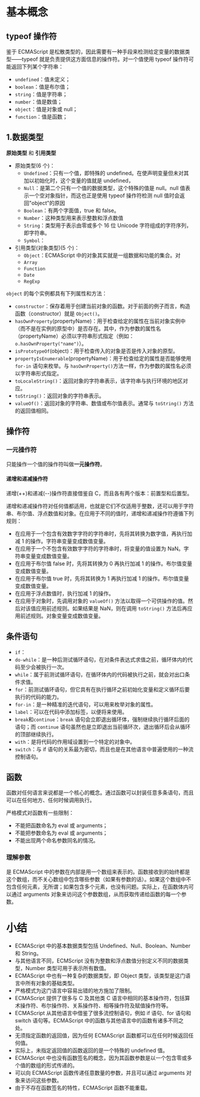 # 基本概念

## typeof 操作符

鉴于 ECMAScript 是松散类型的，因此需要有一种手段来检测给定变量的数据类型——typeof 就是负责提供这方面信息的操作符。对一个值使用 typeof 操作符可能返回下列某个字符串：

- `undefined`：值未定义；
- `boolean`：值是布尔值；
- `string`：值是字符串；
- `number`：值是数值；
- `object`：值是对象或 null；
- `function`：值是函数；

## 1.数据类型

**原始类型** 和 **引用类型**

- 原始类型(6 个)：
  - `Undefined`：只有一个值，即特殊的 undefined。在使声明变量但未对其加以初始化时，这个变量的值就是 undefined，
  - `Null`：是第二个只有一个值的数据类型，这个特殊的值是 null。null 值表示一个空对象指针，而这也正是使用 typeof 操作符检测 null 值时会返回"object"的原因
  - `Boolean`：有两个字面值，true 和 false。
  - `Number`：这种类型用来表示整数和浮点数值
  - `String`：类型用于表示由零或多个 16 位 Unicode 字符组成的字符序列，即字符串。
  - `Symbol`：
- 引用类型(对象类型)(5 个)：
  - `Object`：ECMAScript 中的对象其实就是一组数据和功能的集合。对
  - `Array`
  - `Function`
  - `Date`
  - `RegExp`

`object` 的每个实例都具有下列属性和方法：

- `constructor`：保存着用于创建当前对象的函数。对于前面的例子而言，构造函数（constructor）就是 `Object()`。
- `hasOwnProperty`(propertyName)：用于检查给定的属性在当前对象实例中（而不是在实例的原型中）是否存在。其中，作为参数的属性名（propertyName）必须以字符串形式指定（例如：`o.hasOwnProperty("name")`）。
- `isPrototypeOf`(object)：用于检查传入的对象是否是传入对象的原型。
- `propertyIsEnumerable`(propertyName)：用于检查给定的属性是否能够使用 `for-in` 语句来枚举。与 `hasOwnProperty()`方法一样，作为参数的属性名必须以字符串形式指定。
- `toLocaleString()`：返回对象的字符串表示，该字符串与执行环境的地区对应。
- `toString()`：返回对象的字符串表示。
- `valueOf()`：返回对象的字符串、数值或布尔值表示。通常与 `toString()` 方法的返回值相同。

## 操作符

### 一元操作符

只能操作一个值的操作符叫做**一元操作符**。

#### 递增和递减操作符

递增(++)和递减(--)操作符直接借鉴自 C，而且各有两个版本：前置型和后置型。

递增和递减操作符对任何值都适用，也就是它们不仅适用于整数，还可以用于字符串、布尔值、浮点数值和对象。在应用于不同的值时，递增和递减操作符遵循下列规则：

- 在应用于一个包含有效数字字符的字符串时，先将其转换为数字值，再执行加减 1 的操作。字符串变量变成数值变量。
- 在应用于一个不包含有效数字字符的字符串时，将变量的值设置为 NaN。字符串变量变成数值变量。
- 在应用于布尔值 false 时，先将其转换为 0 再执行加减 1 的操作。布尔值变量变成数值变量。
- 在应用于布尔值 true 时，先将其转换为 1 再执行加减 1 的操作。布尔值变量变成数值变量。
- 在应用于浮点数值时，执行加减 1 的操作。
- 在应用于对象时，先调用对象的 `valueOf()` 方法以取得一个可供操作的值。然后对该值应用前述规则。如果结果是 NaN，则在调用 `toString()` 方法后再应用前述规则。对象变量变成数值变量。

## 条件语句

- `if`：
- `do-while`：是一种后测试循环语句，在对条件表达式求值之前，循环体内的代码至少会被执行一次。
- `while`：属于前测试循环语句，在循环体内的代码被执行之前，就会对出口条件求值。
- `for`：前测试循环语句，但它具有在执行循环之前初始化变量和定义循环后要执行的代码的能力。
- `for-in`：是一种精准的迭代语句，可以用来枚举对象的属性。
- `label`：可以在代码中添加标签，以便将来使用。
- `break`和`continue`：`break` 语句会立即退出循环体，强制继续执行循环后面的语句；而 `continue` 语句虽然也是立即退出当前循环次，退出循环后会从循环的顶部继续执行。
- `with`：是将代码的作用域设置到一个特定的对象中。
- `switch`：与 if 语句的关系最为密切，而且也是在其他语言中普遍使用的一种流控制语句。

## 函数

函数对任何语言来说都是一个核心的概念。通过函数可以封装任意多条语句，而且可以在任何地方、任何时候调用执行。

严格模式对函数有一些限制：

- 不能把函数命名为 eval 或 arguments；
- 不能把参数命名为 eval 或 arguments；
- 不能出现两个命名参数同名的情况。

### 理解参数

是 ECMAScript 中的参数在内部是用一个数组来表示的。函数接收到的始终都是这个数组，而不关心数组中包含哪些参数（如果有参数的话）。如果这个数组中不包含任何元素，无所谓；如果包含多个元素，也没有问题。实际上，在函数体内可以通过 arguments 对象来访问这个参数数组，从而获取传递给函数的每一个参数。

# 小结

- ECMAScript 中的基本数据类型包括 Undefined、Null、Boolean、Number 和 String。
- 与其他语言不同，ECMScript 没有为整数和浮点数值分别定义不同的数据类型，Number 类型可用于表示所有数值。
- ECMAScript 中也有一种复杂的数据类型，即 Object 类型，该类型是这门语言中所有对象的基础类型。
- 严格模式为这门语言中容易出错的地方施加了限制。
- ECMAScript 提供了很多与 C 及其他类 C 语言中相同的基本操作符，包括算术操作符、布尔操作符、关系操作符、相等操作符及赋值操作符等。
- ECMAScript 从其他语言中借鉴了很多流控制语句，例如 if 语句、for 语句和 switch 语句等。ECMAScript 中的函数与其他语言中的函数有诸多不同之处。
- 无须指定函数的返回值，因为任何 ECMAScript 函数都可以在任何时候返回任何值。
- 实际上，未指定返回值的函数返回的是一个特殊的 undefined 值。
- ECMAScript 中也没有函数签名的概念，因为其函数参数是以一个包含零或多个值的数组的形式传递的。
- 可以向 ECMAScript 函数传递任意数量的参数，并且可以通过 arguments 对象来访问这些参数。
- 由于不存在函数签名的特性，ECMAScript 函数不能重载。
